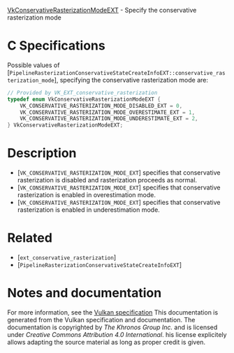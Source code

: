[VkConservativeRasterizationModeEXT](https://www.khronos.org/registry/vulkan/specs/1.3-extensions/man/html/VkConservativeRasterizationModeEXT.html) - Specify the conservative rasterization mode

# C Specifications
Possible values of
[`PipelineRasterizationConservativeStateCreateInfoEXT::conservative_rasterization_mode`],
specifying the conservative rasterization mode are:
```c
// Provided by VK_EXT_conservative_rasterization
typedef enum VkConservativeRasterizationModeEXT {
    VK_CONSERVATIVE_RASTERIZATION_MODE_DISABLED_EXT = 0,
    VK_CONSERVATIVE_RASTERIZATION_MODE_OVERESTIMATE_EXT = 1,
    VK_CONSERVATIVE_RASTERIZATION_MODE_UNDERESTIMATE_EXT = 2,
} VkConservativeRasterizationModeEXT;
```

# Description
- [`VK_CONSERVATIVE_RASTERIZATION_MODE_EXT`] specifies that conservative rasterization is disabled and rasterization proceeds as normal.
- [`VK_CONSERVATIVE_RASTERIZATION_MODE_EXT`] specifies that conservative rasterization is enabled in overestimation mode.
- [`VK_CONSERVATIVE_RASTERIZATION_MODE_EXT`] specifies that conservative rasterization is enabled in underestimation mode.

# Related
- [`ext_conservative_rasterization`]
- [`PipelineRasterizationConservativeStateCreateInfoEXT`]

# Notes and documentation
For more information, see the [Vulkan specification](https://www.khronos.org/registry/vulkan/specs/1.3-extensions/html/vkspec.html)
This documentation is generated from the Vulkan specification and documentation.
The documentation is copyrighted by *The Khronos Group Inc.* and is licensed under *Creative Commons Attribution 4.0 International*.
his license explicitely allows adapting the source material as long as proper credit is given.
        